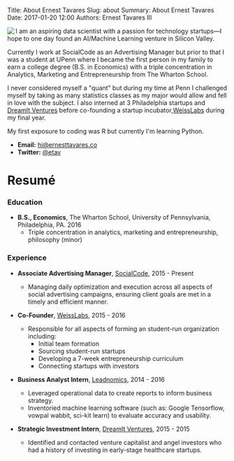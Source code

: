 Title: About Ernest Tavares
Slug: about
Summary: About Ernest Tavares
Date: 2017-01-20 12:00
Authors: Ernest Tavares III


<img align = "left" src="{filename}/images/ernest_profile.jpg"></img>



I am an aspiring data scientist with a passion for technology startups—I
     hope to one day found an AI/Machine Learning venture in Silicon Valley.

 Currently I work at SocialCode as an Advertising Manager but prior to
 that I was a student at UPenn where I became the first person in my
 family to earn a college degree (B.S. in Economics) with a triple concentration in
 Analytics, Marketing and Entrepreneurship from The Wharton
 School.

 I never considered myself a "quant" but during my time at Penn I challenged
 myself by taking as many statistics classes as my major would allow and fell in love with the subject.
 I also interned at 3 Philadelphia startups and [DreamIt Ventures](http://www.dreamit.com/) before co-founding
 a startup incubator,[WeissLabs](https://weisslabs.io) during my final year.

 My first exposure to coding was R but currently I'm learning Python.


-   **Email:** <hi@ernesttavares.co>
-   **Twitter:** [@etav](https://twitter.com/etav)

# Resumé

### Education

-   **B.S., Economics**, The Wharton School, University of Pennsylvania, Philadelphia, PA. 2016
    -   Triple concentration in analytics, marketing and entrepreneurship, philosophy (minor)

### Experience

-   **Associate Advertising Manager**, [SocialCode](http://socialcode.com/), 2015 - Present
    -  Managing daily optimization and execution across all aspects of social advertising campaigns, ensuring client goals are met in a timely and efficient manner.

-   **Co-Founder**, [WeissLabs](http://weisslabs.io/), 2015 - 2016
    -   Responsible for all aspects of forming an student-run organization including:
        - Initial team formation
        - Sourcing student-run startups
        - Developing a 7-week entrepreneurship curriculum  
        - Connecting startups with investors

-   **Business Analyst Intern**, [Leadnomics](http://www.leadnomics.com/), 2014 - 2016
    - Leveraged operational data to create reports to inform business strategy.
    - Inventoried machine learning software (such as: Google Tensorflow, vowpal wabbit,   sci-kit learn) to evaluate accuracy and usability.   

-   **Strategic Investment Intern**, [DreamIt Ventures](http://www.dreamit.com/), 2015 - 2015
    - Identified and contacted venture capitalist and angel investors who had a history of investing in early-stage healthcare startups.  
